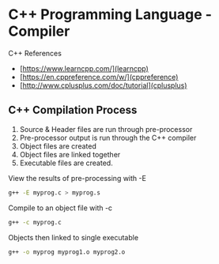 # C++ Programming Language - Compiler

C++ References

-   [https://www.learncpp.com/](learncpp)
-   [https://en.cppreference.com/w/](cppreference)
-   [http://www.cplusplus.com/doc/tutorial](cplusplus)

## C++ Compilation Process

1. Source & Header files are run through pre-processor
2. Pre-processor output is run through the C++ compiler
3. Object files are created
4. Object files are linked together
5. Executable files are created.

View the results of pre-processing with -E

```sh
g++ -E myprog.c > myprog.s
```

Compile to an object file with -c

```sh
g++ -c myprog.c
```

Objects then linked to single executable

```sh
g++ -o myprog myprog1.o myprog2.o
```

